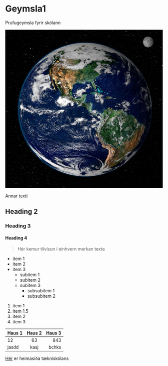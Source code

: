 # Geymsla1
Prufugeymsla fyrir skólann 

![Mynd af jörðinni](jörðin%20mynd.jpg)

Annar texti 

## Heading 2

### Heading 3

#### Heading 4

> Hér kemur tilvísun í einhvern merkan texta

- item 1
- item 2
- item 3
    - subitem 1
    - subitem 2
    - subitem 3
       - subsubitem 1
       - subsubitem 2

1. item 1
1. item 1.5
1. item 2
1. item 3

Haus 1 | Haus 2 | Haus 3
--- | :---: | ---: 
12 | 63 | 843 
jasdd | kasj | bchks

[Hér](https://www.tskoli.is) er heimasíða tækniskólans 



